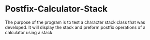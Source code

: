# Postfix-Calculator-Stack
 The purpose of the program is to test a character stack class that was developed. It will display the stack and preform postfix operations of a calculator using a stack.
